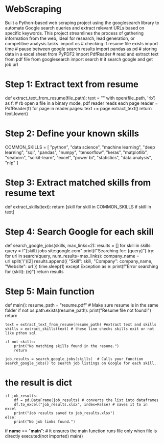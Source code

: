 # WebScraping
Built a Python-based web scraping project using the googlesearch library to automate Google search queries and extract relevant URLs based on specific keywords. This project streamlines the process of gathering information from the web, ideal for research, lead generation, or competitive analysis tasks.
import os # checking if resume file exists
import time # pause between google search results
import pandas as pd # storing data in a excel sheet
from PyPDF2 import PdfReader # read and extract text from pdf file
from googlesearch import search # it search google and get job url

# Step 1: Extract text from resume
def extract_text_from_resume(file_path):
    text = ""
    with open(file_path, 'rb') as f:  # rb open a file in a binary mode, pdf reader reads each page
        reader = PdfReader(f)
        for page in reader.pages:
            text += page.extract_text()
    return text.lower()

# Step 2: Define your known skills
COMMON_SKILLS = [
    "python", "data science", "machine learning", "deep learning", "sql", "pandas",
    "numpy", "tensorflow", "keras", "matplotlib", "seaborn", "scikit-learn",
    "excel", "power bi", "statistics", "data analysis", "nlp"
]

# Step 3: Extract matched skills from resume text
def extract_skills(text):
    return [skill for skill in COMMON_SKILLS if skill in text]

# Step 4: Search Google for each skill
def search_google_jobs(skills, max_links=2):
    results = []
    for skill in skills:
        query = f"{skill} jobs site:google.com"
        print(f"Searching for: {query}")
        try:
            for url in search(query, num_results=max_links):
                company_name = url.split('/')[2]
                results.append({
                    "Skill": skill,
                    "Company": company_name,
                    "Website": url
                })
                time.sleep(1)
        except Exception as e:
            print(f"Error searching for {skill}: {e}")
    return results

# Step 5: Main function
def main():
    resume_path = "resume.pdf"  # Make sure resume is in the same folder
    if not os.path.exists(resume_path):
        print("Resume file not found!")
        return

    text = extract_text_from_resume(resume_path) #extract text and skills
    skills = extract_skills(text) # these line checks skills exit or not like pthon sql

    if not skills:
        print("No matching skills found in the resume.")
        return

    job_results = search_google_jobs(skills)  # Calls your function search_google_jobs() to search job listings on Google for each skill.
#                                              the result is dict

    if job_results:
        df = pd.DataFrame(job_results) # converts the list into dataframes
        df.to_excel("job_results.xlsx", index=False) # saves it to in excel
        print("Job results saved to job_results.xlsx")
    else:
        print("No job links found.")

if __name__ == "__main__": # it ensures the main function runs file only when file is directly executed(not imported)
    main()
